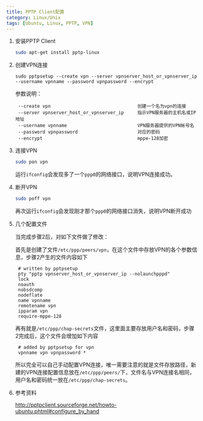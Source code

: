 ```yaml
---
title: PPTP Client配置
category: Linux/Unix
tags: [Ubuntu, Linux, PPTP, VPN]
---
```


1. 安装PPTP Client

    ```bash
    sudo apt-get install pptp-linux
    ```


2. 创建VPN连接

    ```
    sudo pptpsetup --create vpn --server vpnserver_host_or_vpnserver_ip --username vpnname --password vpnpassword --encrypt
    ```
    
    参数说明：

        --create vpn                                创建一个名为vpn的连接
        --server vpnserver_host_or_vpnserver_ip     指示VPN服务器的主机名或IP地址
        --username vpnname                          VPN服务器提供的VPN帐号名
        --password vpnpassword                      对应的密码
        --encrypt                                   mppe-128加密

3. 连接VPN

    ```bash
    sudo pon vpn
    ```
    
    运行`ifconfig`会发现多了一个`ppp0`的网络接口，说明VPN连接成功。

4. 断开VPN

    ```bash
    sudo poff vpn
    ```
    
    再次运行`ifconfig`会发现刚才那个`ppp0`的网络接口消失，说明VPN断开成功

5. 几个配置文件

    当完成步骤2后，对如下文件做了修改：

    首先是创建了文件`/etc/ppp/peers/vpn`，在这个文件中存放VPN的各个参数信息，步骤2产生的文件内容如下

        # written by pptpsetup
        pty "pptp vpnserver_host_or_vpnserver_ip --nolaunchpppd"
        lock
        noauth
        nobsdcomp
        nodeflate
        name vpnname
        remotename vpn
        ipparam vpn
        require-mppe-128

    再有就是`/etc/ppp/chap-secrets`文件，这里面主要存放用户名和密码，步骤2完成后，这个文件会增加如下内容

        # added by pptpsetup for vpn
        vpnname vpn vpnpassword *

    所以完全可以自己手动配置VPN连接，唯一需要注意的就是文件存放路径，新建的VPN连接配置信息放在`/etc/ppp/peers/`下，文件名与VPN连接名相同，用户名和密码统一放在`/etc/ppp/chap-secrets`。

6. 参考资料

    <http://pptpclient.sourceforge.net/howto-ubuntu.phtml#configure_by_hand>
